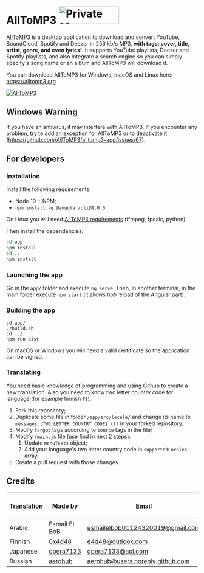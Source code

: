 # AllToMP3 <a href="https://packagecloud.io/"><img alt="Private Maven, RPM, DEB, PyPi and RubyGem Repository | packagecloud" height="46" src="https://packagecloud.io/images/packagecloud-badge.png" width="158" /></a>

[AllToMP3](https://alltomp3.org) is a desktop application to download and convert YouTube, SoundCloud, Spotify and Deezer in 256 kb/s MP3, **with tags: cover, title, artist, genre, and even lyrics!**.
It supports YouTube playlists, Deezer and Spotify playlists, and also integrate a search engine so you can simply specify a song name or an album and AllToMP3 will download it.

You can download AllToMP3 for Windows, macOS and Linux here: https://alltomp3.org

[![AllToMP3](alltomp3.png)](https://alltomp3.org)

## Windows Warning
If you have an antivirus, it may interfere with AllToMP3.
If you encounter any problem, try to add an exception for AllToMP3 or to deactivate it (https://github.com/AllToMP3/alltomp3-app/issues/67).

## For developers
### Installation
Install the following requirements:
- Node 10 + NPM;
- `npm install -g @angular/cli@1.0.0`

On Linux you will need [AllToMP3 requirements](https://github.com/AllToMP3/alltomp3#requirements) (ffmpeg, fpcalc, python)

Then install the dependencies:
```bash
cd app
npm install
cd ..
npm install
```

### Launching the app
Go in the `app/` folder and execute `ng serve`.
Then, in another terminal, in the main folder execute `npm start` (it allows hot-reload of the Angular part).

### Building the app
```
cd app/
./build.sh
cd ../
npm run dist
```
On macOS or Windows you will need a valid certificate so the application can be signed.

### Translating
You need basic knowledge of programming and using Github to create a new translation.
Also you need to know two letter country code for language (for example finnish `FI`).

1. Fork this repository;
1. Duplicate some file in folder `/app/src/locale/` and change its name to `messages.[TWO LETTER COUNTRY CODE].xlf` in your forked repository;
1. Modify `target` tags according to `source` tags in the file;
1. Modify `/main.js` file (use find in next 2 steps):
   1. Update `menuTexts` object;
   1. Add your language's two letter country code in `supportedLocales` array.
1. Create a pull request with those changes.

## Credits

|Translation|Made by|Email|Report wrong translation|
|---|---|---|---|
|Arabic|Esmail EL BoB|esmailelbob01124320019@gmail.com|via email|
|Finnish|[0x4d48](https://github.com/0x4d48)|e4d48@outlook.com|via email|
|Japanese|[opera7133](https://github.com/opera7133)|opera7133@aol.com|via email|
|Russian|[aerohub](https://github.com/aerohub)|aerohub@users.noreply.github.com|via email|
